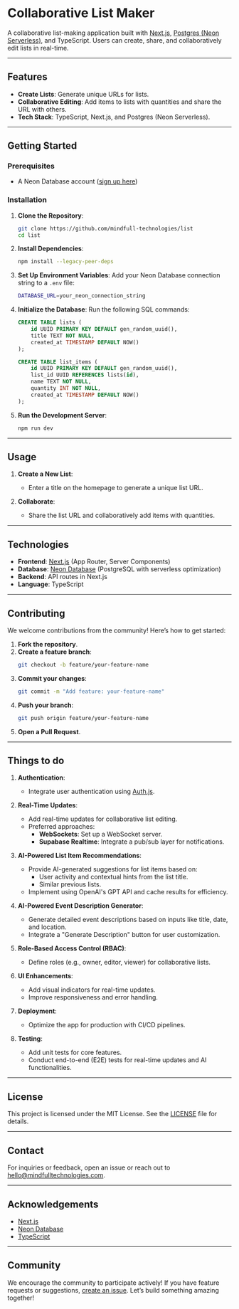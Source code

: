# Collaborative List Maker

A collaborative list-making application built with [Next.js](https://nextjs.org/), [Postgres (Neon Serverless)](https://neon.tech/), and TypeScript. Users can create, share, and collaboratively edit lists in real-time.

---

## Features

- **Create Lists**: Generate unique URLs for lists.
- **Collaborative Editing**: Add items to lists with quantities and share the URL with others.
- **Tech Stack**: TypeScript, Next.js, and Postgres (Neon Serverless).

---

## Getting Started

### Prerequisites

- A Neon Database account ([sign up here](https://neon.tech/))

### Installation

1. **Clone the Repository**:

   ```bash
   git clone https://github.com/mindfull-technologies/list
   cd list
   ```

2. **Install Dependencies**:

   ```bash
   npm install --legacy-peer-deps
   ```

3. **Set Up Environment Variables**:
   Add your Neon Database connection string to a `.env` file:

   ```bash
   DATABASE_URL=your_neon_connection_string
   ```

4. **Initialize the Database**:
   Run the following SQL commands:

   ```sql
   CREATE TABLE lists (
       id UUID PRIMARY KEY DEFAULT gen_random_uuid(),
       title TEXT NOT NULL,
       created_at TIMESTAMP DEFAULT NOW()
   );

   CREATE TABLE list_items (
       id UUID PRIMARY KEY DEFAULT gen_random_uuid(),
       list_id UUID REFERENCES lists(id),
       name TEXT NOT NULL,
       quantity INT NOT NULL,
       created_at TIMESTAMP DEFAULT NOW()
   );
   ```

5. **Run the Development Server**:
   ```bash
   npm run dev
   ```

---

## Usage

1. **Create a New List**:

   - Enter a title on the homepage to generate a unique list URL.

2. **Collaborate**:
   - Share the list URL and collaboratively add items with quantities.

---

## Technologies

- **Frontend**: [Next.js](https://nextjs.org/) (App Router, Server Components)
- **Database**: [Neon Database](https://neon.tech/) (PostgreSQL with serverless optimization)
- **Backend**: API routes in Next.js
- **Language**: TypeScript

---

## Contributing

We welcome contributions from the community! Here’s how to get started:

1. **Fork the repository**.
2. **Create a feature branch**:
   ```bash
   git checkout -b feature/your-feature-name
   ```
3. **Commit your changes**:
   ```bash
   git commit -m "Add feature: your-feature-name"
   ```
4. **Push your branch**:
   ```bash
   git push origin feature/your-feature-name
   ```
5. **Open a Pull Request**.

---

## Things to do

1. **Authentication**:

   - Integrate user authentication using [Auth.js](https://authjs.dev/).

2. **Real-Time Updates**:

   - Add real-time updates for collaborative list editing.
   - Preferred approaches:
     - **WebSockets**: Set up a WebSocket server.
     - **Supabase Realtime**: Integrate a pub/sub layer for notifications.

3. **AI-Powered List Item Recommendations**:

   - Provide AI-generated suggestions for list items based on:
     - User activity and contextual hints from the list title.
     - Similar previous lists.
   - Implement using OpenAI's GPT API and cache results for efficiency.

4. **AI-Powered Event Description Generator**:

   - Generate detailed event descriptions based on inputs like title, date, and location.
   - Integrate a "Generate Description" button for user customization.

5. **Role-Based Access Control (RBAC)**:

   - Define roles (e.g., owner, editor, viewer) for collaborative lists.

6. **UI Enhancements**:

   - Add visual indicators for real-time updates.
   - Improve responsiveness and error handling.

7. **Deployment**:

   - Optimize the app for production with CI/CD pipelines.

8. **Testing**:
   - Add unit tests for core features.
   - Conduct end-to-end (E2E) tests for real-time updates and AI functionalities.

---

## License

This project is licensed under the MIT License. See the [LICENSE](LICENSE) file for details.

---

## Contact

For inquiries or feedback, open an issue or reach out to [hello@mindfulltechnologies.com](mailto:hello@mindfulltechnologies.com).

---

## Acknowledgements

- [Next.js](https://nextjs.org/)
- [Neon Database](https://neon.tech/)
- [TypeScript](https://www.typescriptlang.org/)

---

## Community

We encourage the community to participate actively! If you have feature requests or suggestions, [create an issue](https://github.com/mindfull-technologies/list/issues). Let’s build something amazing together!
